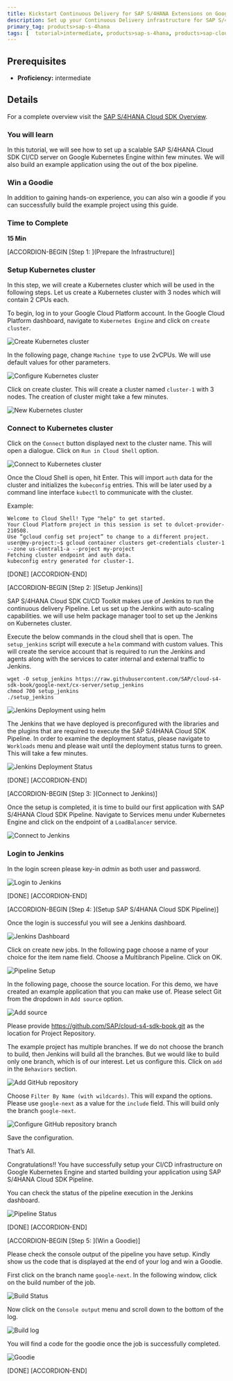 ```yaml
---
title: Kickstart Continuous Delivery for SAP S/4HANA Extensions on Google Kubernetes Engine
description: Set up your Continuous Delivery infrastructure for SAP S/4HANA Extension applications on Google Kubernetes Engine.
primary_tag: products>sap-s-4hana
tags: [  tutorial>intermediate, products>sap-s-4hana, products>sap-cloud-platform, products>sap-s-4hana-cloud-sdk, topic>cloud, topic>Continues delivery ]
---
```


## Prerequisites  
 - **Proficiency:** intermediate

## Details
For a complete overview visit the [SAP S/4HANA Cloud SDK Overview](https://blogs.sap.com/2017/05/10/first-steps-with-sap-s4hana-cloud-sdk/).

### You will learn  
In this tutorial, we will see how to set up a scalable SAP S/4HANA Cloud SDK CI/CD server on Google Kubernetes Engine within few minutes. We will also build an example application using the out of the box pipeline.

### Win a Goodie
In addition to gaining hands-on experience, you can also win a goodie if you can successfully build the example project using this guide.

### Time to Complete
**15 Min**

[ACCORDION-BEGIN [Step 1: ](Prepare the Infrastructure)]
### Setup Kubernetes cluster

In this step, we will create a Kubernetes cluster which will be used in the following steps.  Let us create a Kubernetes cluster with 3 nodes which will contain 2 CPUs each.

To begin, log in to your Google Cloud Platform account. In the Google Cloud Platform dashboard, navigate to `Kubernetes Engine` and click on `create cluster`.

![Create Kubernetes cluster](images/1.PNG)

In the following page, change `Machine type` to use 2vCPUs. We will use default values for other parameters.

![Configure Kubernetes cluster](images/2.PNG)

Click on create cluster. This will create a cluster named `cluster-1` with 3 nodes.  The creation of cluster might take a few minutes.

![New Kubernetes cluster](images/4.PNG)

### Connect to Kubernetes cluster

Click on the `Connect` button displayed next to the cluster name. This will open a dialogue. Click on `Run in Cloud Shell` option.

![Connect to Kubernetes cluster](images/5.PNG)

Once the Cloud Shell is open, hit Enter. This will import `auth` data for the cluster and initializes the `kubeconfig` entries. This will be later used by a command line interface `kubectl` to communicate with the cluster.

Example:

```
Welcome to Cloud Shell! Type "help" to get started.
Your Cloud Platform project in this session is set to dulcet-provider-210508.
Use “gcloud config set project” to change to a different project.
user@my-project:~$ gcloud container clusters get-credentials cluster-1 --zone us-central1-a --project my-project
Fetching cluster endpoint and auth data.
kubeconfig entry generated for cluster-1.
```

[DONE]
[ACCORDION-END]

[ACCORDION-BEGIN [Step 2: ](Setup Jenkins)]

SAP S/4HANA Cloud SDK CI/CD Toolkit makes use of Jenkins to run the continuous delivery Pipeline. Let us set up the Jenkins with auto-scaling capabilities. we will use helm package manager tool to set up the Jenkins on Kubernetes cluster.

Execute the below commands in the cloud shell that is open. The `setup_jenkins` script will execute a `helm` command with custom values. This will create the service account that is required to run the Jenkins and agents along with the services to cater internal and external traffic to Jenkins.

```
wget -O setup_jenkins https://raw.githubusercontent.com/SAP/cloud-s4-sdk-book/google-next/cx-server/setup_jenkins
chmod 700 setup_jenkins
./setup_jenkins
```

![Jenkins Deployment using helm](images/9.PNG)

The Jenkins that we have deployed is preconfigured with the libraries and the plugins that are required to execute the SAP S/4HANA Cloud SDK Pipeline.
In order to examine the deployment status, please navigate to `Workloads` menu and please wait until the deployment status turns to green. This will take a few minutes.

![Jenkins Deployment Status](images/11.PNG)

[DONE]
[ACCORDION-END]

[ACCORDION-BEGIN [Step 3: ](Connect to Jenkins)]

Once the setup is completed, it is time to build our first application with SAP S/4HANA Cloud SDK Pipeline. Navigate to Services menu under Kubernetes Engine and click on the endpoint of a `LoadBalancer` service.

![Connect to Jenkins](images/10.PNG)

### Login to Jenkins

In the login screen please key-in *admin* as both user and password.  

![Login to Jenkins](images/12.PNG)

[DONE]
[ACCORDION-END]

[ACCORDION-BEGIN [Step 4: ](Setup SAP S/4HANA Cloud SDK Pipeline)]

Once the login is successful you will see a Jenkins dashboard.

![Jenkins Dashboard](images/13.PNG)

Click on create new jobs. In the following page choose a name of your choice for the item name field.  Choose a Multibranch Pipeline. Click on OK.

![Pipeline Setup](images/14.PNG)

In the following page, choose the source location. For this demo, we have created an example application that you can make use of. Please select Git from the dropdown in `Add source` option.

![Add source](images/15.PNG)

Please provide https://github.com/SAP/cloud-s4-sdk-book.git as the location for Project Repository.

The example project has multiple branches. If we do not choose the branch to build, then Jenkins will build all the branches. But we would like to build only one branch, which is of our interest. Let us configure this. Click on `add` in the `Behaviors` section.

![Add GitHub repository](images/16.PNG)

 Choose `Filter By Name (with wildcards)`. This will expand the options. Please use `google-next` as a value for the `include` field.  This will build only the branch `google-next`.

![Configure GitHub repository branch](images/17.PNG)

Save the configuration.

That’s All.

Congratulations!! You have successfully setup your CI/CD infrastructure on Google Kubernetes Engine and started building your application using SAP S/4HANA Cloud SDK Pipeline.

You can check the status of the pipeline execution in the Jenkins dashboard.

![Pipeline Status](images/18.PNG)

[DONE]
[ACCORDION-END]

[ACCORDION-BEGIN [Step 5: ](Win a Goodie)]

Please check the console output of the pipeline you have setup. Kindly show us the code that is displayed at the end of your log and win a Goodie.

First click on the branch name `google-next`. In the following window, click on the build number of the job.

![Build Status](images/19.PNG)

Now click on the `Console output` menu and scroll down to the bottom of the log.

![Build log](images/20.PNG)

You will find a code for the goodie once the job is successfully completed.

![Goodie](images/21.PNG)

[DONE]
[ACCORDION-END]
